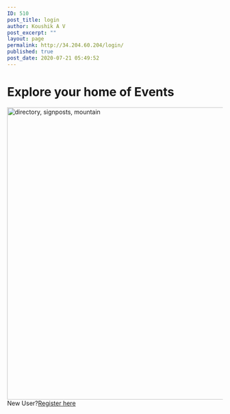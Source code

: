 ```yaml
---
ID: 510
post_title: login
author: Koushik A V
post_excerpt: ""
layout: page
permalink: http://34.204.60.204/login/
published: true
post_date: 2020-07-21 05:49:52
---
```

<h1>Explore your home of Events</h1>
<img width="1024" height="682" src="https://confrenzo.s3.amazonaws.com/wp-content/uploads/2020/08/01104131/directory-signposts-mountain-235086-1024x682.jpg" alt="directory, signposts, mountain">
New User?<a href="http://34.204.60.204/registration/">Register here</a>